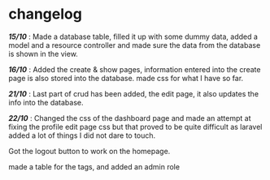 # changelog

**_15/10_** : Made a database table, filled it up with some
dummy data, added a model and a resource controller and made sure
the data from the database is shown in the view.

**_16/10_** : Added the create & show pages, information entered
into the create page is also stored into the database.
made css for what I have so far.

**_21/10_** : Last part of crud has been added, the edit page, it also
updates the info into the database.

**_22/10_** : Changed the css of the dashboard page and made an attempt
at fixing the profile edit page css but that proved to be quite difficult
as laravel added a lot of things I did not dare to touch.

Got the logout button to work on the homepage.

made a table for the tags, and added an admin role

